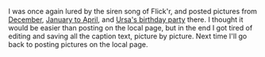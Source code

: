 <!--
.. title: New Pictures
.. date: 2010-04-28 21:16:31
.. author: Amy Brown
-->

I was once again lured by the siren song of Flick'r, and posted pictures
from 
<a href="http://www.flickr.com/photos/arbrown/sets/72157623953138638/">December</a>,
<a href="http://www.flickr.com/photos/arbrown/sets/72157623953085402/">January
to April</a>, and 
<a href="http://www.flickr.com/photos/arbrown/sets/72157623822391929/">Ursa's
birthday party</a> there.
I thought it would be easier than posting on the local page, but
in the end I got tired of editing and saving all the caption text, picture 
by picture. Next time I'll go back to posting pictures on the local page.


